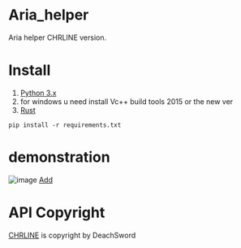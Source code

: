 # Aria_helper

Aria helper CHRLINE version.

# Install
1. [Python 3.x](python.org)
2. for windows u need install Vc++ build tools 2015 or the new ver
3. [Rust](rust-lang.org)

```
pip install -r requirements.txt
```

# demonstration

![image](https://github.com/YiJhu/Aria_helper/blob/main/docs/demon.jpg)
[Add](https://line.me/R/ti/p/g3c8dOwDFb)

# API Copyright

[CHRLINE](https://github.com/DeachSword/CHRLINE) is copyright by DeachSword
